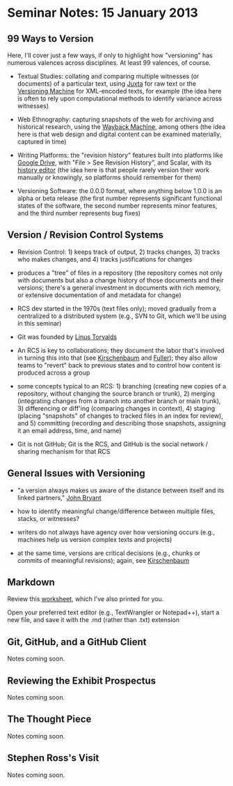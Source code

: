 # Seminar Notes: 15 January 2013 

## 99 Ways to Version 

Here, I'll cover just a few ways, if only to highlight how "versioning" has numerous valences across disciplines. At least 99 valences, of course.   

* Textual Studies: collating and comparing multiple witnesses (or documents) of a particular text, using [Juxta](http://juxtacommons.org/) for raw text or the [Versioning Machine](http://v-machine.org) for XML-encoded texts, for example (the idea here is often to rely upon computational methods to identify variance across witnesses) 

* Web Ethnography: capturing snapshots of the web for archiving and historical research, using the [Wayback Machine](http://web.archive.org/web/19981202001217/http://uvic.ca/), among others (the idea here is that web design and digital content can be examined materially, captured in time) 

* Writing Platforms: the "revision history" features built into platforms like [Google Drive](http://support.google.com/drive/bin/answer.py?hl=en&answer=190843), with "File > See Revision History", and Scalar, with its [history editor](http://scalar.usc.edu/nehvectors/nicest-kids/introduction.versions) (the idea here is that people rarely version their work manually or knowingly, so platforms should remember for them) 

* Versioning Software: the 0.0.0 format, where anything below 1.0.0 is an alpha or beta release (the first number represents significant functional states of the software, the second number represents minor features, and the third number represents bug fixes) 

## Version / Revision Control Systems

* Revision Control: 1) keeps track of output, 2) tracks changes, 3) tracks who makes changes, and 4) tracks justifications for changes

* produces a "tree" of files in a repository (the repository comes not only with documents but also a change history of those documents and their versions; there's a general investment in documents with rich memory, or extensive documentation of and metadata for change) 

* RCS dev started in the 1970s (text files only); moved gradually from a centralized to a distributed system (e.g., SVN to Git, which we'll be using in this seminar) 

* Git was founded by [Linus Torvalds](http://en.wikipedia.org/wiki/Linus_Torvalds) 

* An RCS is key to collaborations; they document the labor that's involved in turning this into that (see [Kirschenbaum](http://books.google.ca/books?id=CT0oPmcrciAC&dq) and [Fuller](http://books.google.ca/books?id=1FLIHNPucroC&dq)); they also allow teams to "revert" back to previous states and to control how content is produced across a group 

* some concepts typical to an RCS: 1) branching (creating new copies of a repository, without changing the source branch or trunk), 2) merging (integrating changes from a branch into another branch or main trunk), 3) differencing or diff'ing (comparing changes in context), 4) staging (placing "snapshots" of changes to tracked files in an index for review), and 5) committing (recording and describing those snapshots, assigning it an email address, time, and name) 

* Git is not GitHub; Git is the RCS, and GitHub is the social network / sharing mechanism for that RCS

## General Issues with Versioning 

* "a version always makes us aware of the distance between itself and its linked partners," [John Bryant](http://books.google.es/books/about/The_Fluid_Text.html?hl=es&id=1w4wpOdPbu4C)  

* how to identify meaningful change/difference between multiple files, stacks, or witnesses? 

* writers do not always have agency over how versioning occurs (e.g., machines help us version complex texts and projects) 

* at the same time, versions are critical decisions (e.g., chunks or commits of meaningful revisions); again, see [Kirschenbaum](http://books.google.ca/books?id=CT0oPmcrciAC&dq)  

## Markdown 

Review this [worksheet](http://blog.lib.umn.edu/crosb002/leadership/Markdown_Cheat_Sheet.pdf), which I've also printed for you.  

Open your preferred text editor (e.g., TextWrangler or Notepad++), start a new file, and save it with the .md (rather than .txt) extension 

## Git, GitHub, and a GitHub Client  

Notes coming soon. 

## Reviewing the Exhibit Prospectus 

Notes coming soon.  

## The Thought Piece

Notes coming soon.  

## Stephen Ross's Visit 

Notes coming soon.  


